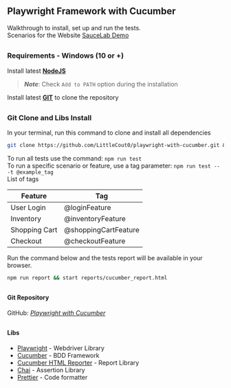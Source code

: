 ## Playwright Framework with Cucumber
Walkthrough to install, set up and run the tests.\
Scenarios for the Website [SauceLab Demo](https://www.saucedemo.com/)

##
### Requirements - Windows (10 or +)

Install latest [**NodeJS**](https://nodejs.org/en/download/)
>**_Note_**: Check ``Add to PATH`` option during the installation

Install latest [**GIT**](https://git-scm.com/download/win) to clone the repository

##
### Git Clone and Libs Install

In your terminal, run this command to clone and install all dependencies
````bash
git clone https://github.com/LittleCout0/playwright-with-cucumber.git && cd playwright-with-cucumber && npm i
````

To run all tests use the command: ``npm run test``\
To run a specific scenario or feature, use a tag parameter: ``npm run test -- -t @example_tag``\
List of tags 

Feature         | Tag
-------------   | -------------
User Login      | @loginFeature
Inventory       | @inventoryFeature
Shopping Cart   | @shoppingCartFeature 
Checkout        | @checkoutFeature
       
Run the command below and the tests report will be available in your browser.

````bash
npm run report && start reports/cucumber_report.html
````

##
#### Git Repository

GitHub: [*Playwright with Cucumber*](https://github.com/LittleCout0/playwright-with-cucumber) 

##
#### Libs

* [Playwright](https://playwright.dev/docs/library) - Webdriver Library
* [Cucumber](https://www.npmjs.com/package/@cucumber/cucumber) - BDD Framework
* [Cucumber HTML Reporter](https://www.npmjs.com/package/cucumber-html-reporter) - Report Library
* [Chai](https://www.npmjs.com/package/chai) - Assertion Library
* [Prettier](https://www.npmjs.com/package/prettier) - Code formatter
